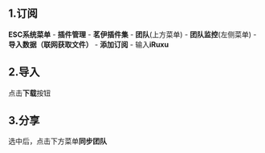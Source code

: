 ## 1.订阅
**ESC系统菜单** - **插件管理** - **茗伊插件集** - **团队**(上方菜单) - **团队监控**(左侧菜单) - **导入数据（联网获取文件）** - **添加订阅** - 输入**iRuxu**

## 2.导入
点击**下载**按钮

## 3.分享
选中后，点击下方菜单**同步团队**